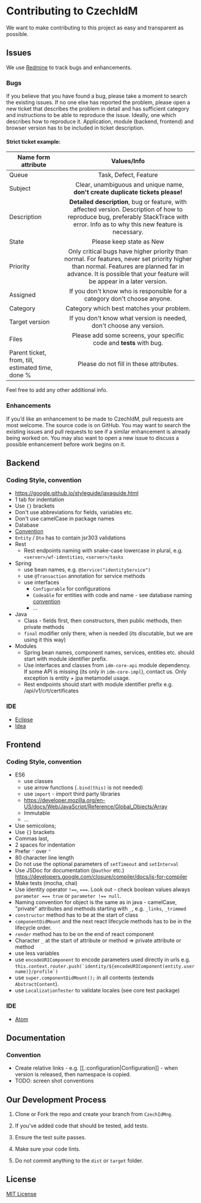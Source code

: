 # Contributing to CzechIdM
We want to make contributing to this project as easy and transparent as possible.

## Issues
We use [Redmine](https://redmine.czechidm.com) to track bugs and enhancements.

### Bugs

If you believe that you have found a bug, please take a moment to search the existing issues. If no one else has reported the problem, please open a new ticket that describes the problem in detail and has sufficient category and instructions to be able to reproduce the issue. Ideally, one which describes how to reproduce it. Application, module (backend, frontend) and browser version has to be included in ticket description.

#### Strict ticket example:
| Name form attribute   |      Values/Info      |
|----------|:-------------:|
| Queue |  Task, Defect, Feature |
| Subject |    Clear, unambiguous and unique name, **don't create duplicate tickets please!** |
| Description | **Detailed description**, bug or feature, with affected version. Description of how to reproduce bug, preferably StackTrace with error. Info as to why this new feature is necessary. |
| State | Please keep state as New |
| Priority | Only critical bugs have higher priority than normal. For features, never set priority higher than normal. Features are planned far in advance. It is possible that your feature will be appear in a later version. |
| Assigned | If you don't know who is responsible for a category don't choose anyone. |
| Category | Category which best matches your problem. |
| Target version | If you don't know what version is needed, don't choose any version. |
| Files | Please add some screens, your specific code and **tests** with bug. |
| Parent ticket, from, till, estimated time, done % | Please do not fill in these attributes. |

Feel free to add any other additional info.

### Enhancements

If you’d like an enhancement to be made to CzechIdM, pull requests are most welcome. The source code is on GitHub. You may want to search the existing issues and pull requests to see if a similar enhancement is already being worked on. You may also want to open a new issue to discuss a possible enhancement before work begins on it.

## Backend

### Coding Style, convention

* https://google.github.io/styleguide/javaguide.html
* 1 tab for indentation
* Use `{}` brackets
* Don't use abbreviations for fields, variables etc.
* Don't use camelCase in package names
* Database
 * [Convention](https://wiki.czechidm.com/7.3/dev/conventions/database-conventions)
  * `Entity` / `Dto` has to contain jsr303 validations
* Rest
  * Rest endpoints naming with snake-case lowercase in plural, e.g. `<server>/wf-identities`, `<server>/tasks`
* Spring
  * use bean names, e.g. `@Service("identityService")`
  * use `@Transaction` annotation for service methods
  * use interfaces
    * ``Configurable`` for configurations
    * ``Codeable`` for entities with code and name - see database naming [convention](https://wiki.czechidm.com/7.3/dev/conventions/database-conventions)
    * ...
* Java
  * Class - fields first, then constructors, then public methods, then private methods
  * ``final`` modifier only there, when is needed (its discutable, but we are using it this way)
* Modules
  * Spring bean names, component names, services, entities etc. should start with module identifier prefix.
  * Use interfaces and classes from `idm-core-api` module dependency. If some API is missing (its only in `idm-core-impl`), contact us. Only exception is entity + jpa metamodel usage.
  * Rest endpoints should start with module identifier prefix e.g. <server>/api/v1/crt/certificates

### IDE
* [Eclipse](https://wiki.czechidm.com/7.3/dev/quickstart/ide/eclipse)
* [Idea](https://wiki.czechidm.com/7.3/dev/quickstart/ide/idea)

## Frontend

### Coding Style, convention

* ES6
  * use classes
  * use arrow functions (`.bind(this)` is not needed)
  * use `import` - import third party libraries
  * https://developer.mozilla.org/en-US/docs/Web/JavaScript/Reference/Global_Objects/Array
  * Immutable
  * ...
* Use semicolons;
* Use `{}` brackets
* Commas last,
* 2 spaces for indentation
* Prefer `'` over `"`
* 80 character line length
* Do not use the optional parameters of `setTimeout` and `setInterval`
* Use JSDoc for documentation (`@author` etc.) https://developers.google.com/closure/compiler/docs/js-for-compiler
* Make tests (mocha, chai)
* Use identity operator `!==`, `===`. Look out - check boolean values always `parameter === true` or `parameter !== null`.
* Naming convention for object is the same as in java - camelCase, "private" attributes and methods starting with `_`, e.g. `_links`, `_trimmed`
* `constructor` method has to be at the start of class
* `componentDidMount` and the next react lifecycle methods has to be in the lifecycle order.
* `render` method has to be on the end of react component
* Character `_` at the start of attribute or method => private attribute or method
* use less variables
* use `encodeURIComponent` to encode parameters used directly in urls e.g. ``this.context.router.push(`identity/${encodeURIComponent(entity.username)}/profile`)``
* use `super.componentDidMount();` in all contents (extends `AbstractContent`).
* use ``LocalizationTester`` to validate locales (see core test package)

### IDE

* [Atom](https://wiki.czechidm.com/7.3/dev/quickstart/ide/atom)

## Documentation

### Convention

* Create relative links - e.g. [[.:configuration|Configuration]] - when version is released, then namespace is copied.
* TODO: screen shot conventions


## Our Development Process

1. Clone or Fork the repo and create your branch from `CzechIdMng`.

2. If you've added code that should be tested, add tests.

3. Ensure the test suite passes.

4. Make sure your code lints.

5. Do not commit anything to the `dist` or `target` folder.

## License

[MIT License](./LICENSE)
